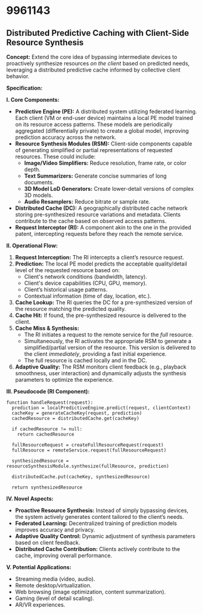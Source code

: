 # 9961143

## Distributed Predictive Caching with Client-Side Resource Synthesis

**Concept:** Extend the core idea of bypassing intermediate devices to proactively synthesize resources *on the client* based on predicted needs, leveraging a distributed predictive cache informed by collective client behavior.

**Specification:**

**I. Core Components:**

*   **Predictive Engine (PE):**  A distributed system utilizing federated learning. Each client (VM or end-user device) maintains a local PE model trained on its resource access patterns. These models are periodically aggregated (differentially private) to create a global model, improving prediction accuracy across the network.
*   **Resource Synthesis Modules (RSM):** Client-side components capable of generating simplified or partial representations of requested resources.  These could include:
    *   **Image/Video Simplifiers:** Reduce resolution, frame rate, or color depth.
    *   **Text Summarizers:**  Generate concise summaries of long documents.
    *   **3D Model LoD Generators:**  Create lower-detail versions of complex 3D models.
    *   **Audio Resamplers:** Reduce bitrate or sample rate.
*   **Distributed Cache (DC):**  A geographically distributed cache network storing pre-synthesized resource variations and metadata.  Clients contribute to the cache based on observed access patterns.
*   **Request Interceptor (RI):** A component akin to the one in the provided patent, intercepting requests before they reach the remote service.

**II. Operational Flow:**

1.  **Request Interception:** The RI intercepts a client’s resource request.
2.  **Prediction:** The local PE model predicts the acceptable quality/detail level of the requested resource based on:
    *   Client's network conditions (bandwidth, latency).
    *   Client's device capabilities (CPU, GPU, memory).
    *   Client’s historical usage patterns.
    *   Contextual information (time of day, location, etc.).
3.  **Cache Lookup:** The RI queries the DC for a pre-synthesized version of the resource matching the predicted quality.
4.  **Cache Hit:** If found, the pre-synthesized resource is delivered to the client.
5.  **Cache Miss & Synthesis:**
    *   The RI initiates a request to the remote service for the *full* resource.
    *   Simultaneously, the RI activates the appropriate RSM to generate a simplified/partial version of the resource.  This version is delivered to the client *immediately*, providing a fast initial experience.
    *   The full resource is cached locally and in the DC.
6.  **Adaptive Quality:** The RSM monitors client feedback (e.g., playback smoothness, user interaction) and dynamically adjusts the synthesis parameters to optimize the experience.

**III. Pseudocode (RI Component):**

```
function handleRequest(request):
  prediction = localPredictiveEngine.predict(request, clientContext)
  cacheKey = generateCacheKey(request, prediction)
  cachedResource = distributedCache.get(cacheKey)

  if cachedResource != null:
    return cachedResource

  fullResourceRequest = createFullResourceRequest(request)
  fullResource = remoteService.request(fullResourceRequest)

  synthesizedResource = resourceSynthesisModule.synthesize(fullResource, prediction)

  distributedCache.put(cacheKey, synthesizedResource)

  return synthesizedResource
```

**IV.  Novel Aspects:**

*   **Proactive Resource Synthesis:**  Instead of simply bypassing devices, the system actively generates content tailored to the client’s needs.
*   **Federated Learning:** Decentralized training of prediction models improves accuracy and privacy.
*   **Adaptive Quality Control:** Dynamic adjustment of synthesis parameters based on client feedback.
*   **Distributed Cache Contribution:** Clients actively contribute to the cache, improving overall performance.

**V.  Potential Applications:**

*   Streaming media (video, audio).
*   Remote desktop/virtualization.
*   Web browsing (image optimization, content summarization).
*   Gaming (level of detail scaling).
*   AR/VR experiences.